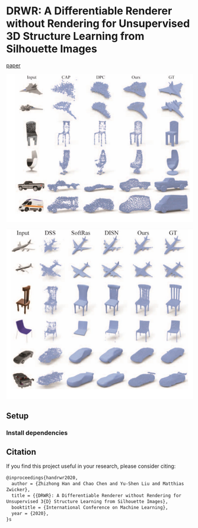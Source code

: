 # DRWR: A Differentiable Renderer without Rendering for Unsupervised 3D Structure Learning from Silhouette Images
[paper](https://arxiv.org/pdf/2007.06127.pdf)

![show1](overview\show1.png)

![show2](overview\show2.png)

## Setup

### Install dependencies

## Citation

If you find this project useful in your research, please consider citing:

```
@inproceedings{handrwr2020,
  author = {Zhizhong Han and Chao Chen and Yu-Shen Liu and Matthias Zwicker},
  title = {{DRWR}: A Differentiable Renderer without Rendering for Unsupervised 3{D} Structure Learning from Silhouette Images},
  booktitle = {International Conference on Machine Learning},
  year = {2020},
}s
```
